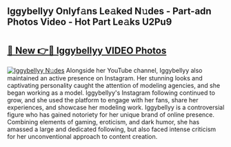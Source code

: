 ## Iggybellyy Onlyf𝚊ns Le𝚊ked N𝚞des - Part-adn Photos Video - Hot Part Le𝚊ks U2Pu9

# <h2><a href="http://ac25910.deff.icu/?id=Iggybellyy">🔗 New 👉🔴 Iggybellyy VIDEO Photos</a></h2>

[![Iggybellyy N𝚞des](https://i.imgur.com/rIISA9y.gif)](http://ac25910.deff.icu/?id=Iggybellyy)
Alongside her YouTube channel, Iggybellyy also maintained an active presence on Instagram. Her stunning looks and captivating personality caught the attention of modeling agencies, and she began working as a model. Iggybellyy's Instagram following continued to grow, and she used the platform to engage with her fans, share her experiences, and showcase her modeling work. Iggybellyy is a controversial figure who has gained notoriety for her unique brand of online presence. Combining elements of gaming, eroticism, and dark humor, she has amassed a large and dedicated following, but also faced intense criticism for her unconventional approach to content creation.
